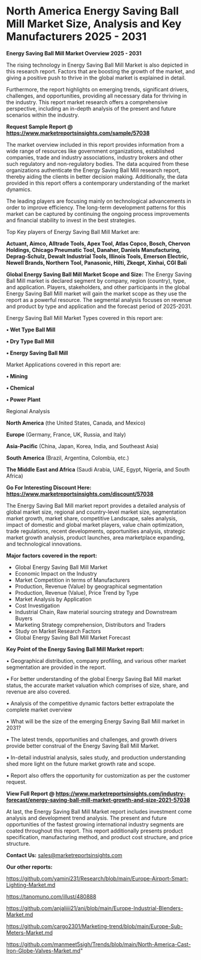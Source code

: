 # North America Energy Saving Ball Mill Market Size, Analysis and Key Manufacturers 2025 - 2031

<Strong> Energy Saving Ball Mill Market Overview 2025 - 2031</strong>

The rising technology in Energy Saving Ball Mill Market is also depicted in this research report. Factors that are boosting the growth of the market, and giving a positive push to thrive in the global market is explained in detail.

Furthermore, the report highlights on emerging trends, significant drivers, challenges, and opportunities, providing all necessary data for thriving in the industry. This report market research offers a comprehensive perspective, including an in-depth analysis of the present and future scenarios within the industry.

<strong>Request Sample Report @ <a href=https://www.marketreportsinsights.com/sample/57038>https://www.marketreportsinsights.com/sample/57038</a></strong>

The market overview included in this report provides information from a wide range of resources like government organizations, established companies, trade and industry associations, industry brokers and other such regulatory and non-regulatory bodies. The data acquired from these organizations authenticate the Energy Saving Ball Mill research report, thereby aiding the clients in better decision making. Additionally, the data provided in this report offers a contemporary understanding of the market dynamics.

The leading players are focusing mainly on technological advancements in order to improve efficiency. The long-term development patterns for this market can be captured by continuing the ongoing process improvements and financial stability to invest in the best strategies.

Top Key players of Energy Saving Ball Mill Market are:

<strong>Actuant, Aimco, Alltrade Tools, Apex Tool, Atlas Copco, Bosch, Chervon Holdings, Chicago Pneumatic Tool, Danaher, Daniels Manufacturing, Deprag-Schulz, Dewalt Industrial Tools, Illinois Tools, Emerson Electric, Newell Brands, Northern Tool, Panasonic, Hilti, Zkeqpt, Xinhai, CGI Bali</strong>

<strong><b>Global Energy Saving Ball Mill Market Scope and Size:</b></strong>
The Energy Saving Ball Mill market is declared segment by company, region (country), type, and application. Players, stakeholders, and other participants in the global Energy Saving Ball Mill market will gain the market scope as they use the report as a powerful resource. The segmental analysis focuses on revenue and product by type and application and the forecast period of 2025-2031.

Energy Saving Ball Mill Market Types covered in this report are:

<strong>• Wet Type Ball Mill 

• Dry Type Ball Mill

• Energy Saving Ball Mill</strong>

Market Applications covered in this report are:

<strong>• Mining

• Chemical

• Power Plant</strong> 

Regional Analysis

<strong>North America</strong> (the United States, Canada, and Mexico)

<strong>Europe</strong> (Germany, France, UK, Russia, and Italy)

<strong>Asia-Pacific</strong> (China, Japan, Korea, India, and Southeast Asia)

<strong>South America</strong> (Brazil, Argentina, Colombia, etc.)

<strong>The Middle East and Africa</strong> (Saudi Arabia, UAE, Egypt, Nigeria, and South Africa)

<strong>Go For Interesting Discount Here: <a href=https://www.marketreportsinsights.com/discount/57038>https://www.marketreportsinsights.com/discount/57038</a></strong>

The Energy Saving Ball Mill market report provides a detailed analysis of global market size, regional and country-level market size, segmentation market growth, market share, competitive Landscape, sales analysis, impact of domestic and global market players, value chain optimization, trade regulations, recent developments, opportunities analysis, strategic market growth analysis, product launches, area marketplace expanding, and technological innovations.

<strong><b>Major factors covered in the report:</b></strong>
<ul>
  <li>Global Energy Saving Ball Mill Market </li>
  <li>Economic Impact on the Industry</li>
  <li>Market Competition in terms of Manufacturers</li>
  <li>Production, Revenue (Value) by geographical segmentation</li>
  <li>Production, Revenue (Value), Price Trend by Type</li>
  <li>Market Analysis by Application</li>
  <li>Cost Investigation</li>
  <li>Industrial Chain, Raw material sourcing strategy and Downstream Buyers</li>
  <li>Marketing Strategy comprehension, Distributors and Traders</li>
  <li>Study on Market Research Factors</li>
  <li>Global Energy Saving Ball Mill Market Forecast</li>
</ul>

<strong><b>Key Point of the Energy Saving Ball Mill Market report:</b></strong>

• Geographical distribution, company profiling, and various other market segmentation are provided in the report.

• For better understanding of the global Energy Saving Ball Mill market status, the accurate market valuation which comprises of size, share, and revenue are also covered.

• Analysis of the competitive dynamic factors better extrapolate the complete market overview

• What will be the size of the emerging Energy Saving Ball Mill market in 2031?

• The latest trends, opportunities and challenges, and growth drivers provide better construal of the Energy Saving Ball Mill Market.

• In-detail industrial analysis, sales study, and production understanding shed more light on the future market growth rate and scope.

• Report also offers the opportunity for customization as per the customer request.

<strong><b>View Full Report @ <a href=https://www.marketreportsinsights.com/industry-forecast/energy-saving-ball-mill-market-growth-and-size-2021-57038>https://www.marketreportsinsights.com/industry-forecast/energy-saving-ball-mill-market-growth-and-size-2021-57038</a></b></strong>


At last, the Energy Saving Ball Mill Market report includes investment come analysis and development trend analysis. The present and future opportunities of the fastest growing international industry segments are coated throughout this report. This report additionally presents product specification, manufacturing method, and product cost structure, and price structure.

<strong>Contact Us:</strong>
sales@marketreportsinsights.com

<strong>Our other reports:</strong>

<a href=https://github.com/yamini231/Research/blob/main/Europe-Airport-Smart-Lighting-Market.md>https://github.com/yamini231/Research/blob/main/Europe-Airport-Smart-Lighting-Market.md</a>

<a href=https://tanomuno.com/illust/480888>https://tanomuno.com/illust/480888</a>

<a href=https://github.com/anjaliiii21/ani/blob/main/Europe-Industrial-Blenders-Market.md>https://github.com/anjaliiii21/ani/blob/main/Europe-Industrial-Blenders-Market.md</a>

<a href=https://github.com/cargo2301/Marketing-trend/blob/main/Europe-Sub-Meters-Market.md>https://github.com/cargo2301/Marketing-trend/blob/main/Europe-Sub-Meters-Market.md</a>

<a href=https://github.com/manmeet5sigh/Trends/blob/main/North-America-Cast-Iron-Globe-Valves-Market.md>https://github.com/manmeet5sigh/Trends/blob/main/North-America-Cast-Iron-Globe-Valves-Market.md</a>"
